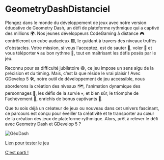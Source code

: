 # GeometryDashDistanciel

Plongez dans le monde du développement de jeux avec notre version éducative de Geometry Dash, un défi de plateforme rythmique qui a captivé des millions 🌍. Nos jeunes développeurs CodeGaming à distance 🎮 contrôleront un cube audacieux 🟩, le guidant à travers des niveaux truffés d'obstacles. Votre mission, si vous l'acceptez, est de sauter 🦘, voler 🚀 et vous téléporter 🌀 au bon rythme 🎵, tout en maîtrisant les défis posés par le jeu.

Reconnu pour sa difficulté jubilatoire 😅, ce jeu impose un sens aigu de la précision et du timing. Mais, c’est là que réside le vrai plaisir ! Avec GDevelop 5 🛠️, notre outil de développement de jeu accessible, nous aborderons la création des niveaux 🗺️, l'animation dynamique des personnages 🏃, les défis de la survie 💀, et bien sûr, le triomphe de l'achèvement 🏁, enrichis de bonus captivants 🎁.

Que tu sois déjà un créateur de jeux ou nouveau dans cet univers fascinant, ce parcours est conçu pour éveiller ta créativité et te transporter au cœur de la création des jeux de plateforme rythmique. Alors, prêt à relever le défi avec Geometry Dash et GDevelop 5 ?

![GéoDash](Création-Du-Jeu/Images/GeometryDash.gif)

[Lien pour tester le jeu](https://gd.games/instant-builds/0b62dd09-e974-4668-84b1-0a020bde5033)

[C'est parti !](https://github.com/g404-code-gaming/GeometryDashDistanciel/blob/main/Création-Du-Jeu/1.Déplacement%20du%20personnage%20%2B%20animation.md)

